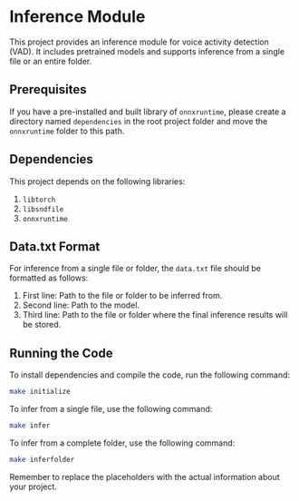 # Inference Module

This project provides an inference module for voice activity detection (VAD). It includes pretrained models and supports inference from a single file or an entire folder.

## Prerequisites

If you have a pre-installed and built library of `onnxruntime`, please create a directory named `dependencies` in the root project folder and move the `onnxruntime` folder to this path.

## Dependencies

This project depends on the following libraries:

1. `libtorch`
2. `libsndfile`
3. `onnxruntime`

## Data.txt Format

For inference from a single file or folder, the `data.txt` file should be formatted as follows:

1. First line: Path to the file or folder to be inferred from.
2. Second line: Path to the model.
3. Third line: Path to the file or folder where the final inference results will be stored.

## Running the Code

To install dependencies and compile the code, run the following command:

```bash
make initialize  
```
To infer from a single file, use the following command:
```bash
make infer 
```
To infer from a complete folder, use the following command:
```bash
make inferfolder
```

Remember to replace the placeholders with the actual information about your project.
